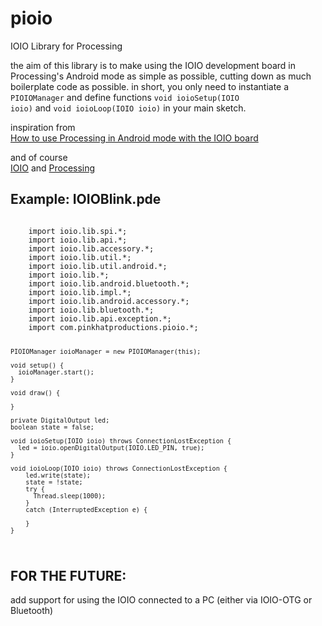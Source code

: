 pioio
=====

IOIO Library for Processing

the aim of this library is to make using the IOIO development board in Processing's Android mode as simple as possible, cutting down as much boilerplate code as possible.
in short, you only need to instantiate a <code>PIOIOManager</code> and define functions <code>void ioioSetup(IOIO ioio)</code> and <code>void ioioLoop(IOIO ioio)</code> in your main sketch.

inspiration from  
[How to use Processing in Android mode with the IOIO board](http://benatwork.cc/how-to-use-processing-in-android-mode-with-the-ioio-board/)

and of course  
[IOIO](https://github.com/ytai/ioio/wiki) and [Processing](http://processing.org/)  

Example: IOIOBlink.pde
----------------------
<code>
    import ioio.lib.spi.*;
    import ioio.lib.api.*;
    import ioio.lib.accessory.*;
    import ioio.lib.util.*;
    import ioio.lib.util.android.*;
    import ioio.lib.*;
    import ioio.lib.android.bluetooth.*;
    import ioio.lib.impl.*;
    import ioio.lib.android.accessory.*;
    import ioio.lib.bluetooth.*;
    import ioio.lib.api.exception.*;
    import com.pinkhatproductions.pioio.*;

    PIOIOManager ioioManager = new PIOIOManager(this);

    void setup() {
      ioioManager.start();
    }

    void draw() {

    }

    private DigitalOutput led;
    boolean state = false;

    void ioioSetup(IOIO ioio) throws ConnectionLostException {
      led = ioio.openDigitalOutput(IOIO.LED_PIN, true);
    }

    void ioioLoop(IOIO ioio) throws ConnectionLostException {
        led.write(state);
        state = !state;
        try {
          Thread.sleep(1000);
        }
        catch (InterruptedException e) {

        }
    }
</code>

FOR THE FUTURE:
---------------
add support for using the IOIO connected to a PC (either via IOIO-OTG or Bluetooth)